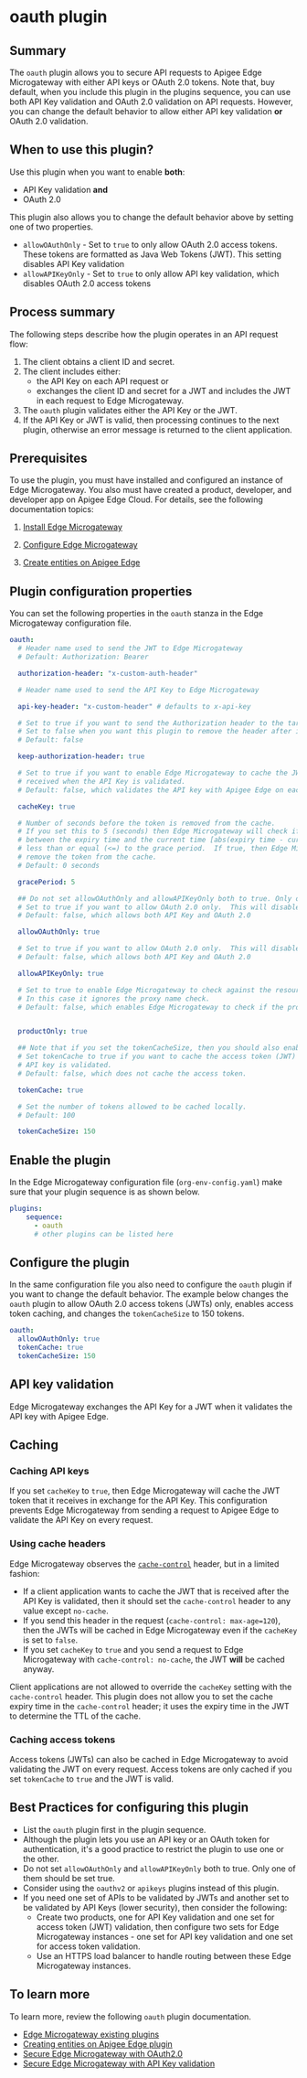 # oauth plugin

## Summary

The `oauth` plugin allows you to secure API requests to Apigee Edge Microgateway with either API keys or OAuth 2.0 tokens. Note that, buy default, when you include this plugin in the plugins sequence, you can use both API Key validation and OAuth 2.0 validation on API requests. However, you can change the default behavior to allow either API key validation **or** OAuth 2.0  validation. 


## When to use this plugin?

Use this plugin when you want to enable **both**:

* API Key validation **and**
* OAuth 2.0

This plugin also allows you to change the default behavior above by setting one of two properties.
* `allowOAuthOnly` - Set to `true` to only allow OAuth 2.0 access tokens. These tokens are formatted as Java Web Tokens (JWT). This setting disables API Key validation
* `allowAPIKeyOnly` - Set to `true` to only allow API key validation, which disables OAuth 2.0 access tokens

## Process summary

The following steps describe how the plugin operates in an API request flow:

1. The client obtains a client ID and secret.
2. The client includes either:
   * the API Key on each API request or
   * exchanges the client ID and secret for a JWT and includes the JWT in each request to Edge Microgateway.
3. The `oauth` plugin validates either the API Key or the JWT.
4. If the API Key or JWT is valid, then processing continues to the next plugin, otherwise an error message is returned to the client application.

## Prerequisites

To use the plugin, you must have installed and configured an instance of Edge Microgateway. You also must have
created a product, developer, and developer app on Apigee Edge Cloud. For details, see the following documentation topics: 

1. [Install Edge Microgateway](https://docs.apigee.com/api-platform/microgateway/3.0.x/setting-and-configuring-edge-microgateway#Prerequisite)   

2. [Configure Edge Microgateway](https://docs.apigee.com/api-platform/microgateway/3.0.x/setting-and-configuring-edge-microgateway#Part1)

3. [Create entities on Apigee Edge](https://docs.apigee.com/api-platform/microgateway/3.0.x/setting-and-configuring-edge-microgateway#Part2)


## Plugin configuration properties

You can set the following properties in the `oauth` stanza in the Edge Microgateway configuration file.

```yaml
oauth:
  # Header name used to send the JWT to Edge Microgateway
  # Default: Authorization: Bearer

  authorization-header: "x-custom-auth-header" 

  # Header name used to send the API Key to Edge Microgateway

  api-key-header: "x-custom-header" # defaults to x-api-key

  # Set to true if you want to send the Authorization header to the target server;
  # Set to false when you want this plugin to remove the header after it is validated.
  # Default: false

  keep-authorization-header: true

  # Set to true if you want to enable Edge Microgateway to cache the JWT that is
  # received when the API Key is validated.
  # Default: false, which validates the API key with Apigee Edge on each request

  cacheKey: true

  # Number of seconds before the token is removed from the cache.
  # If you set this to 5 (seconds) then Edge Microgateway will check if the difference
  # between the expiry time and the current time [abs(expiry time - current time)] is
  # less than or equal (<=) to the grace period.  If true, then Edge Microgateway will
  # remove the token from the cache.  
  # Default: 0 seconds

  gracePeriod: 5 

  ## Do not set allowOAuthOnly and allowAPIKeyOnly both to true. Only one of them should be set true.
  # Set to true if you want to allow OAuth 2.0 only.  This will disable API Key validation.
  # Default: false, which allows both API Key and OAuth 2.0

  allowOAuthOnly: true 

  # Set to true if you want to allow OAuth 2.0 only.  This will disable API Key validation.
  # Default: false, which allows both API Key and OAuth 2.0

  allowAPIKeyOnly: true 

  # Set to true to enable Edge Microgateway to check against the resource paths only.
  # In this case it ignores the proxy name check.  
  # Default: false, which enables Edge Microgateway to check if the proxy name is included in the product.


  productOnly: true 

  ## Note that if you set the tokenCacheSize, then you should also enable it (tokenCache: true)
  # Set tokenCache to true if you want to cache the access token (JWT) that is received after the
  # API key is validated.
  # Default: false, which does not cache the access token.

  tokenCache: true

  # Set the number of tokens allowed to be cached locally.
  # Default: 100

  tokenCacheSize: 150 
```

## Enable the plugin
In the Edge Microgateway configuration file (`org-env-config.yaml`) make sure that your plugin sequence is as shown below.

```yaml
plugins:
    sequence:
      - oauth
      # other plugins can be listed here
```

## Configure the plugin
In the same configuration file you also need to configure the `oauth` plugin if you want to change the default behavior.  The example below changes the `oauth` plugin to allow OAuth 2.0 access tokens (JWTs) only, enables access token caching, and changes the `tokenCacheSize` to 150 tokens.    

```yaml
oauth:
  allowOAuthOnly: true
  tokenCache: true
  tokenCacheSize: 150
```

## API key validation

Edge Microgateway exchanges the API Key for a JWT when it validates the API key with Apigee Edge.

## Caching

### Caching API keys
If you set `cacheKey` to `true`, then Edge Microgateway will cache the JWT token that it receives in exchange for the API Key.  This configuration prevents Edge Microgateway from sending a request to Apigee Edge to validate the API Key on every request.

### Using cache headers
Edge Microgateway observes the [`cache-control`](https://developers.google.com/web/fundamentals/performance/optimizing-content-efficiency/http-caching) header, but in a limited fashion:
  * If a client application wants to cache the JWT that is received after the API Key is validated, then it should set the `cache-control` header to any value except `no-cache`.
  * If you send this header in the request (`cache-control: max-age=120`), then the JWTs will be cached in Edge Microgateway even if the `cacheKey` is set to `false`. 
  * If you set `cacheKey` to `true` and you send a request to Edge Microgateway with `cache-control: no-cache`, the JWT **will** be cached anyway.  

Client applications are not allowed to override the `cacheKey` setting with the `cache-control` header.  This plugin does not allow you to set the cache expiry time in the `cache-control` header; it uses the expiry time in the JWT to determine the TTL of the cache.  

### Caching access tokens
Access tokens (JWTs) can also be cached in Edge Microgateway to avoid validating the JWT on every request.  Access tokens are only cached if you set `tokenCache` to `true` and the JWT is valid.  

## Best Practices for configuring this plugin
* List the `oauth` plugin first in the plugin sequence.  
* Although the plugin lets you use an API key or an OAuth token for authentication, it's a good practice to restrict the plugin to use one or the other.
* Do not set `allowOAuthOnly` and `allowAPIKeyOnly` both to true. Only one of them should be set true.
* Consider using the `oauthv2` or `apikeys` plugins instead of this plugin.  
* If you need one set of APIs to be validated by JWTs and another set to be validated by API Keys (lower security), then consider the following:
  * Create two products, one for API Key validation and one set for access token (JWT) validation, then configure two sets for Edge Microgateway instances - one set for API key validation and one set for access token validation.
  * Use an HTTPS load balancer to handle routing between these Edge Microgateway instances.  

## To learn more
To learn more, review the following `oauth` plugin documentation.  
* [Edge Microgateway existing plugins](https://docs.apigee.com/api-platform/microgateway/2.5.x/use-plugins#existingpluginsbundledwithedgemicrogateway)
* [Creating entities on Apigee Edge plugin](https://docs.apigee.com/api-platform/microgateway/2.5.x/setting-and-configuring-edge-microgateway.html#part2createentitiesonapigeeedge)
* [Secure Edge Microgateway with OAuth2.0](https://docs.apigee.com/api-platform/microgateway/2.5.x/setting-and-configuring-edge-microgateway.html#part4secureedgemicrogateway)
* [Secure Edge Microgateway with API Key validation](https://docs.apigee.com/api-platform/microgateway/2.5.x/setting-and-configuring-edge-microgateway.html#part4secureedgemicrogateway-securingtheapiwithanapikey)
